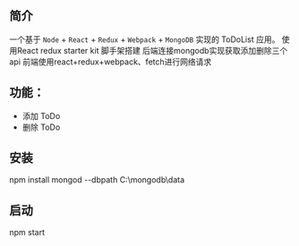 ## 简介
一个基于 `Node` + `React` + `Redux` + `Webpack` + `MongoDB` 实现的 ToDoList 应用。
使用React redux starter kit 脚手架搭建
后端连接mongodb实现获取添加删除三个api
前端使用react+redux+webpack、fetch进行网络请求

## 功能：
- 添加 ToDo
- 删除 ToDo

## 安装
npm install
mongod --dbpath C:\mongodb\data

## 启动
npm start

